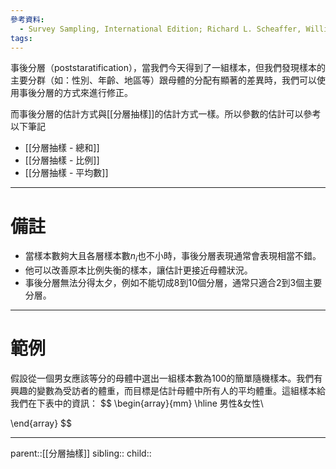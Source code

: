 ```yaml
---
參考資料:
  - Survey Sampling, International Edition; Richard L. Scheaffer, William Mendenhall. III
tags:
---
```

事後分層（poststaratification），當我們今天得到了一組樣本，但我們發現樣本的主要分群（如：性別、年齡、地區等）跟母體的分配有顯著的差異時，我們可以使用事後分層的方式來進行修正。

而事後分層的估計方式與[[分層抽樣]]的估計方式一樣。所以參數的估計可以參考以下筆記
- [[分層抽樣 - 總和]]
- [[分層抽樣 - 比例]]
- [[分層抽樣 - 平均數]]
- - -
# 備註
- 當樣本數夠大且各層樣本數$n_i$也不小時，事後分層表現通常會表現相當不錯。
- 他可以改善原本比例失衡的樣本，讓估計更接近母體狀況。
- 事後分層無法分得太夕，例如不能切成8到10個分層，通常只適合2到3個主要分層。
- - -
# 範例
假設從一個男女應該等分的母體中選出一組樣本數為100的簡單隨機樣本。我們有興趣的變數為受訪者的體重，而目標是估計母體中所有人的平均體重。這組樣本給我們在下表中的資訊：
$$
\begin{array}{mm}
\hline
男性&女性\\

\end{array}
$$
- - -
parent::[[分層抽樣]]
sibling::
child::